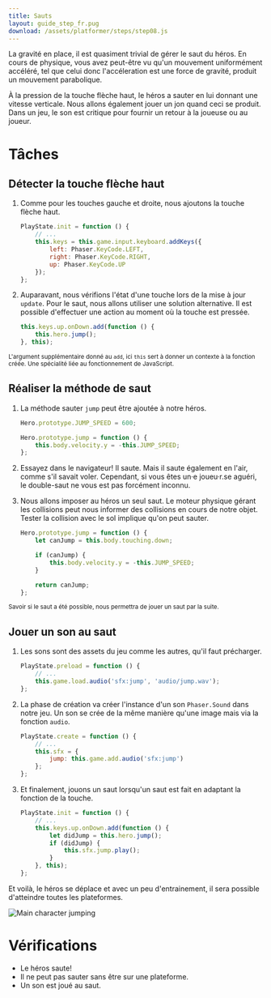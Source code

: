 ```yaml
---
title: Sauts
layout: guide_step_fr.pug
download: /assets/platformer/steps/step08.js
---
```


La gravité en place, il est quasiment trivial de gérer le saut du héros. En cours de physique, vous avez peut-être vu qu'un mouvement uniformément accéléré, tel que celui donc l'accéleration est une force de gravité, produit un mouvement parabolique.

À la pression de la touche flèche haut, le héros a sauter en lui donnant une vitesse verticale. Nous allons également jouer un jon quand ceci se produit. Dans un jeu, le son est critique pour fournir un retour à la joueuse ou au joueur.

# Tâches

## Détecter la touche flèche haut

1. Comme pour les touches gauche et droite, nous ajoutons la touche flèche haut.

    ```js
    PlayState.init = function () {
        // ...
        this.keys = this.game.input.keyboard.addKeys({
            left: Phaser.KeyCode.LEFT,
            right: Phaser.KeyCode.RIGHT,
            up: Phaser.KeyCode.UP
        });
    };
    ```
2. Auparavant, nous vérifions l'état d'une touche lors de la mise à jour `update`. Pour le saut, nous allons utiliser une solution alternative. Il est possible d'effectuer une action au moment où la touche est pressée.

    ```js
    this.keys.up.onDown.add(function () {
        this.hero.jump();
    }, this);
    ```

<small>L'argument supplémentaire donné au `add`, ici `this` sert à donner un contexte à la fonction créée. Une spécialité liée au fonctionnement de JavaScript.</small>

## Réaliser la méthode de saut

1. La méthode sauter `jump` peut être ajoutée à notre héros.

    ```js
    Hero.prototype.JUMP_SPEED = 600;

    Hero.prototype.jump = function () {
        this.body.velocity.y = -this.JUMP_SPEED;
    };
    ```

2. Essayez dans le navigateur! Il saute. Mais il saute également en l'air, comme s'il savait voler. Cependant, si vous êtes un·e joueu·r.se aguéri, le double-saut ne vous est pas forcément inconnu.

3. Nous allons imposer au héros un seul saut. Le moteur physique gérant les collisions peut nous informer des collisions en cours de notre objet. Tester la collision avec le sol implique qu'on peut sauter.

    ```js
    Hero.prototype.jump = function () {
        let canJump = this.body.touching.down;

        if (canJump) {
            this.body.velocity.y = -this.JUMP_SPEED;
        }

        return canJump;
    };
    ```

<small>Savoir si le saut a été possible, nous permettra de jouer un saut par la suite.</small>

## Jouer un son au saut

1. Les sons sont des assets du jeu comme les autres, qu'il faut précharger.

    ```js
    PlayState.preload = function () {
        // ...
        this.game.load.audio('sfx:jump', 'audio/jump.wav');
    };
    ```

2. La phase de création va créer l'instance d'un son `Phaser.Sound` dans notre jeu. Un son se crée de la même manière qu'une image mais via la fonction `audio`.

    ```js
    PlayState.create = function () {
        // ...
        this.sfx = {
            jump: this.game.add.audio('sfx:jump')
        };
    };
    ```

3. Et finalement, jouons un saut lorsqu'un saut est fait en adaptant la fonction de la touche.

    ```js
    PlayState.init = function () {
        // ...
        this.keys.up.onDown.add(function () {
            let didJump = this.hero.jump();
            if (didJump) {
                this.sfx.jump.play();
            }
        }, this);
    };
    ```

Et voilà, le héros se déplace et avec un peu d'entrainement, il sera possible d'atteindre toutes les plateformes.

![Main character jumping](/assets/platformer/hero_jump.gif)

# Vérifications

- Le héros saute!
- Il ne peut pas sauter sans être sur une plateforme.
- Un son est joué au saut.
